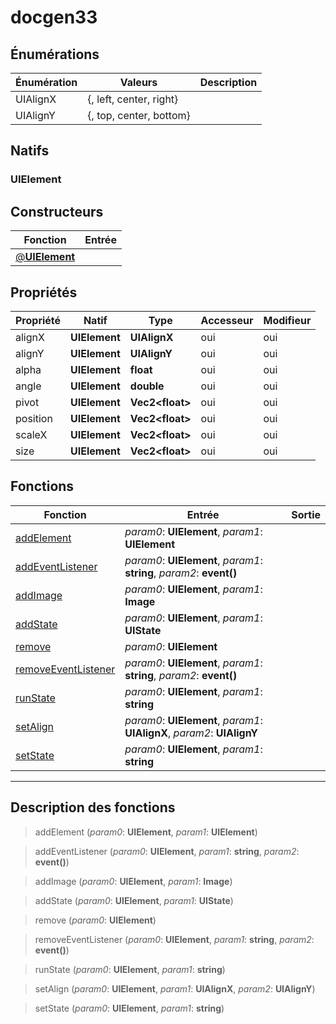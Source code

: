 # docgen33

## Énumérations
|Énumération|Valeurs|Description|
|-|-|-|
|UIAlignX|{, left, center, right}||
|UIAlignY|{, top, center, bottom}||
## Natifs
### UIElement
## Constructeurs
|Fonction|Entrée|
|-|-|
|[@**UIElement**](#ctor_0)||
## Propriétés
|Propriété|Natif|Type|Accesseur|Modifieur|
|-|-|-|-|-|
|alignX|**UIElement**|**UIAlignX**|oui|oui|
|alignY|**UIElement**|**UIAlignY**|oui|oui|
|alpha|**UIElement**|**float**|oui|oui|
|angle|**UIElement**|**double**|oui|oui|
|pivot|**UIElement**|**Vec2\<float>**|oui|oui|
|position|**UIElement**|**Vec2\<float>**|oui|oui|
|scaleX|**UIElement**|**Vec2\<float>**|oui|oui|
|size|**UIElement**|**Vec2\<float>**|oui|oui|
## Fonctions
|Fonction|Entrée|Sortie|
|-|-|-|
|[addElement](#func_0)|*param0*: **UIElement**, *param1*: **UIElement**||
|[addEventListener](#func_1)|*param0*: **UIElement**, *param1*: **string**, *param2*: **event()**||
|[addImage](#func_2)|*param0*: **UIElement**, *param1*: **Image**||
|[addState](#func_3)|*param0*: **UIElement**, *param1*: **UIState**||
|[remove](#func_4)|*param0*: **UIElement**||
|[removeEventListener](#func_5)|*param0*: **UIElement**, *param1*: **string**, *param2*: **event()**||
|[runState](#func_6)|*param0*: **UIElement**, *param1*: **string**||
|[setAlign](#func_7)|*param0*: **UIElement**, *param1*: **UIAlignX**, *param2*: **UIAlignY**||
|[setState](#func_8)|*param0*: **UIElement**, *param1*: **string**||


***
## Description des fonctions

<a id="func_0"></a>
> addElement (*param0*: **UIElement**, *param1*: **UIElement**)

<a id="func_1"></a>
> addEventListener (*param0*: **UIElement**, *param1*: **string**, *param2*: **event()**)

<a id="func_2"></a>
> addImage (*param0*: **UIElement**, *param1*: **Image**)

<a id="func_3"></a>
> addState (*param0*: **UIElement**, *param1*: **UIState**)

<a id="func_4"></a>
> remove (*param0*: **UIElement**)

<a id="func_5"></a>
> removeEventListener (*param0*: **UIElement**, *param1*: **string**, *param2*: **event()**)

<a id="func_6"></a>
> runState (*param0*: **UIElement**, *param1*: **string**)

<a id="func_7"></a>
> setAlign (*param0*: **UIElement**, *param1*: **UIAlignX**, *param2*: **UIAlignY**)

<a id="func_8"></a>
> setState (*param0*: **UIElement**, *param1*: **string**)

